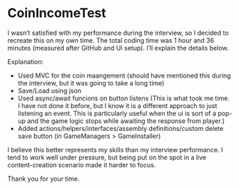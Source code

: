 # CoinIncomeTest

I wasn’t satisfied with my performance during the interview, so I decided to recreate this on my own time.
The total coding time was 1 hour and 36 minutes (measured after GitHub and UI setup). I’ll explain the details below.

Explanation:

- Used MVC for the coin maangement (should have mentioned this during the interview, but it was going to take a long time)
- Save/Load using json
- Used async/await funcions on button listens (This is what took me time. I have not done it before,
  but I know it is a different approach to just listening an event. This is particularly useful when the ui is sort of a
  pop-up and the game logic stops while awaiting the response from player.)
- Added actions/helpers/interfaces/assembly definitions/custom delete save button (in GameManagers > GameInstaller)


I believe this better represents my skills than my interview performance.
I tend to work well under pressure, but being put on the spot in a live content-creation scenario made it harder to focus.

Thank you for your time.
